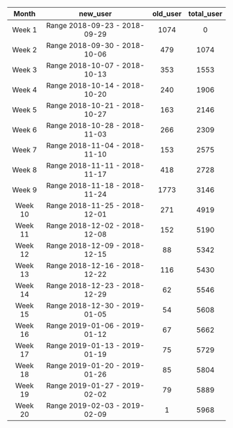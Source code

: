 |<center>Month</center>|<center>new_user</center>|<center>old_user</center>|<center>total_user</center>| 
|:------:|:-----------------------:|:--------:|:--------:| 
|<center>Week 1</center>|<center>Range 2018-09-23 - 2018-09-29</center>|<center>1074</center>|<center>0</center>|<center>1074</center>| 
|<center>Week 2</center>|<center>Range 2018-09-30 - 2018-10-06</center>|<center>479</center>|<center>1074</center>|<center>1553</center>| 
|<center>Week 3</center>|<center>Range 2018-10-07 - 2018-10-13</center>|<center>353</center>|<center>1553</center>|<center>1906</center>| 
|<center>Week 4</center>|<center>Range 2018-10-14 - 2018-10-20</center>|<center>240</center>|<center>1906</center>|<center>2146</center>| 
|<center>Week 5</center>|<center>Range 2018-10-21 - 2018-10-27</center>|<center>163</center>|<center>2146</center>|<center>2309</center>| 
|<center>Week 6</center>|<center>Range 2018-10-28 - 2018-11-03</center>|<center>266</center>|<center>2309</center>|<center>2575</center>| 
|<center>Week 7</center>|<center>Range 2018-11-04 - 2018-11-10</center>|<center>153</center>|<center>2575</center>|<center>2728</center>| 
|<center>Week 8</center>|<center>Range 2018-11-11 - 2018-11-17</center>|<center>418</center>|<center>2728</center>|<center>3146</center>| 
|<center>Week 9</center>|<center>Range 2018-11-18 - 2018-11-24</center>|<center>1773</center>|<center>3146</center>|<center>4919</center>| 
|<center>Week 10</center>|<center>Range 2018-11-25 - 2018-12-01</center>|<center>271</center>|<center>4919</center>|<center>5190</center>| 
|<center>Week 11</center>|<center>Range 2018-12-02 - 2018-12-08</center>|<center>152</center>|<center>5190</center>|<center>5342</center>| 
|<center>Week 12</center>|<center>Range 2018-12-09 - 2018-12-15</center>|<center>88</center>|<center>5342</center>|<center>5430</center>| 
|<center>Week 13</center>|<center>Range 2018-12-16 - 2018-12-22</center>|<center>116</center>|<center>5430</center>|<center>5546</center>| 
|<center>Week 14</center>|<center>Range 2018-12-23 - 2018-12-29</center>|<center>62</center>|<center>5546</center>|<center>5608</center>| 
|<center>Week 15</center>|<center>Range 2018-12-30 - 2019-01-05</center>|<center>54</center>|<center>5608</center>|<center>5662</center>| 
|<center>Week 16</center>|<center>Range 2019-01-06 - 2019-01-12</center>|<center>67</center>|<center>5662</center>|<center>5729</center>| 
|<center>Week 17</center>|<center>Range 2019-01-13 - 2019-01-19</center>|<center>75</center>|<center>5729</center>|<center>5804</center>| 
|<center>Week 18</center>|<center>Range 2019-01-20 - 2019-01-26</center>|<center>85</center>|<center>5804</center>|<center>5889</center>| 
|<center>Week 19</center>|<center>Range 2019-01-27 - 2019-02-02</center>|<center>79</center>|<center>5889</center>|<center>5968</center>| 
|<center>Week 20</center>|<center>Range 2019-02-03 - 2019-02-09</center>|<center>1</center>|<center>5968</center>|<center>5969</center>| 
